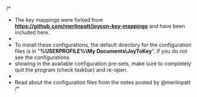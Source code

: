 /*
* The key mappings were forked from **https://github.com/merlinpatt/joycon-key-mappings** and have been included here.
*
* To install these configurations, the default directory for the configuration files is in "**%USERPROFILE%\My Documents\JoyToKey**". If you do not see the configurations
* showing in the available configuration pre-sets, make sure to completely quit the program (check taskbar) and re-open.
*
* Read about the configuration files from the notes posted by @merlinpatt
/*
